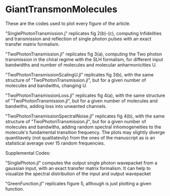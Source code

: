 # GiantTransmonMolecules
These are the codes used to plot every figure of the article.

"SinglePhotonTransmission.j" replicates fig 2(b)-(c), computing Infidelities and transmission and reflection of single photon pulses with an exact transfer matrix formalism.

"TwoPhotonTransmission.jl" replicates fig 3(a), computing the Two photon transmission in the chiral regime with the SLH formalism, for different input bandwidths and number of molecules and molecular anharmonicities U.

"TwoPhotonTransmissionScalingU.jl" replicates fig 3(b), with the same structure of "TwoPhotonTransmission.jl", but for a given number of molecules and bandwiths, changing U.

"TwoPhotonTransmissionLoss.jl" replicates fig 4(a), with the same structure of "TwoPhotonTransmission.jl",  but for a given number of molecules and bandwiths, adding loss into unwanted channels.

"TwoPhotonTransmissionSpectralNoise.jl" replicates fig 4(b), with the same structure of "TwoPhotonTransmission.jl",  but for a given number of molecules and bandwiths, adding random spectral inhomogeneities to the molecule's fundamental transition frequency. The plots may slightly diverge quantitavely (not qualitatevily) from the ones of the manuscript as is an statistical average over 15 random frequencies.

Supplemental Codes:

"SinglePhoton.jl" computes the output single photon wavepacket from a gaussian input, with an exact transfer matrix formalism. It can help to visualize the spectral distribution of the input and output wavepacket

"GreenFunction.jl" replicates figure 5, although is just plotting a given function.
